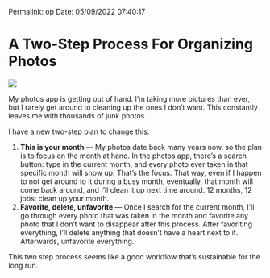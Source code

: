 
Permalink: op
Date: 05/09/2022 07:40:17

# A Two-Step Process For Organizing Photos

![][image-1]

My photos app is getting out of hand. I’m taking more pictures than ever, but I rarely get around to cleaning up the ones I don’t want. This constantly leaves me with thousands of junk photos. 

I have a new two-step plan to change this:

1. **This is your month** — My photos date back many years now, so the plan is to focus on the month at hand. In the photos app, there’s a search button: type in the current month, and every photo ever taken in that specific month will show up. That’s the focus. That way, even if I happen to not get around to it during a busy month, eventually, that month will come back around, and I’ll clean it up next time around. 12 months, 12 jobs: clean up your month.
2. **Favorite, delete, unfavorite** — Once I search for the current month, I’ll go through every photo that was taken in the month and favorite any photo that I don’t want to disappear after this process. After favoriting everything, I’ll delete anything that doesn’t have a heart next to it. Afterwards, unfavorite everything.

This two step process seems like a good workflow that’s sustainable for the long run.

[image-1]:	https://i.imgur.com/UOt8Acg.jpg